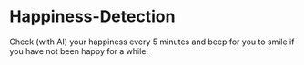 # Happiness-Detection
Check (with AI) your happiness every 5 minutes and beep for you to smile if you have not been happy for a while.
